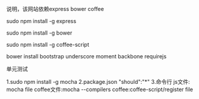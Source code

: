 说明，该网站依赖express bower coffee

sudo npm install -g express

sudo npm install -g bower

sudo npm install -g coffee-script

bower install bootstrap underscore moment backbone requirejs

单元测试

  1.sudo npm install -g mocha
  2.package.json "should":"*"
  3.命令行
    js文件: mocha file
    coffee文件:mocha --compilers coffee:coffee-script/register file